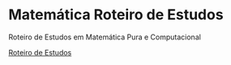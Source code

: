 # Matemática Roteiro de Estudos

Roteiro de Estudos em Matemática Pura e Computacional

[Roteiro de Estudos](https://github.com/wsricardo/jornada-matematica/blob/main/Matema%C2%A6%C3%BCtica%20Estudos%2006dc91030ff143e293b5e4838c8cc7cd.md)
